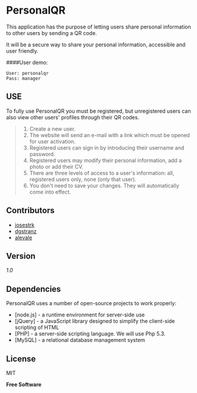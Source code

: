 PersonalQR
==========

This application has the purpose of letting users share personal information to other users by sending a QR code.

It will be a secure way to share your personal information, accessible and user friendly.

####User demo:
```
User: personalqr
Pass: manager
```

USE
--------------
To fully use PersonalQR you must be registered, but unregistered users can also view other users' profiles through their QR codes.

> 1. Create a new user.
> 2. The website will send an e-mail with a link which must be opened for user activation.
> 3. Registered users can sign in by introducing their username and password.
> 4. Registered users may modify their personal information, add a photo or add their CV.
> 5. There are three levels of access to a user's information: all, registered users only, none (only that user).
> 6. You don't need to save your changes. They will automatically come into effect.

Contributors
-------------

* [josestrk](https://github.com/josestrk)
* [dgstranz](https://github.com/dgstranz)
* [alevale](https://github.com/alevale)

Version
-------

*1.0*

Dependencies
----

PersonalQR uses a number of open-source projects to work properly:

* [node.js] - a runtime environment for server-side use
* [jQuery] - a JavaScript library designed to simplify the client-side scripting of HTML
* [PHP] - a server-side scripting language. We will use Php 5.3.
* [MySQL] - a relational database management system

License
-------

MIT

**Free Software**
